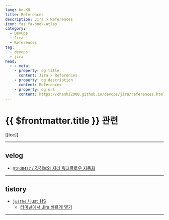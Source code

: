 ```yaml
---
lang: ko-KR
title: References
description: Jira > References
icon: fas fa-book-atlas
category:
  - DevOps
  - Jira
  - References
tag:
  - devops
  - jira
head:
  - - meta:
    - property: og:title
      content: Jira > References
    - property: og:description
      content: References
    - property: og:url
      content: https://chanhi2000.github.io/devops/jira/references.html
---
```


# {{ $frontmatter.title }} 관련

[[toc]]

---

## <VPIcon icon="iconfont icon-velog"/>velog

- [`@thd0427` / 깃허브와 지라 워크플로우 자동화](https://velog.io/@thd0427/%EA%B9%83%ED%97%88%EB%B8%8C%EC%99%80-%EC%A7%80%EB%9D%BC-%EC%9B%8C%ED%81%AC%ED%94%8C%EB%A1%9C%EC%9A%B0-%EC%9E%90%EB%8F%99%ED%99%94)

---

## tistory

- [`jusths` / just_HS](https://jusths.tistory.com/m/)
  - [터미널에서 Jira 빠르게 열기](https://jusths.tistory.com/m/421)
  <!-- END: jusths -->
<!-- END: tistory.com -->

---

<TagLinks />